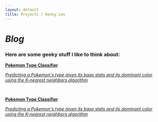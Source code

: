 ```yaml
---
layout: default
title: Projects | Kenny Lov
---
```

<style> 
nav ul li:nth-child(3) a{
 color: black; 
 text-decoration:underline;
 text-decoration-color:black;
}

</style>

<link rel="stylesheet" type="text/css" href="/css/projects_index.css">

# *Blog*
### Here are some geeky stuff I like to think about:


 <a href = "/projects/pokemon_classifier"> <div class = "item-card"> 
 <b>Pokemon Type Classifier</b>
 <p><i>Predicting a Pokemon's type given its base stats and its dominant color using the K-nearest neighbors algorithm</i>
 </p>
 </div>
 </a>
 <br>
 
 
 <a href = "/projects/pokemon_classifier"> <div class = "item-card"> 
 <b>Pokemon Type Classifier</b>
 <p><i>Predicting a Pokemon's type given its base stats and its dominant color using the K-nearest neighbors algorithm</i>
 </p>
 </div>
 </a>
 <br>
 

